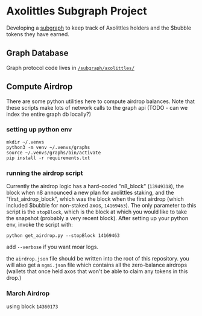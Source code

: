 # Axolittles Subgraph Project
Developing a [subgraph](https://thegraph.com/en/) to keep track of Axolittles holders and the $bubble tokens they have earned.

## Graph Database
Graph protocol code lives in [`/subgraph/axolittles/`](/subgraph/axolittles/)


## Compute Airdrop
There are some python utilities here to compute airdrop balances. Note that these scripts make lots of network calls to the graph api (TODO - can we index the entire graph db locally?)

### setting up python env

```
mkdir ~/.venvs
python3 -m venv ~/.venvs/graphs
source ~/.venvs/graphs/bin/activate
pip install -r requirements.txt
```

### running the airdrop script
Currently the airdrop logic has a hard-coded "n8_block" (`13949318`), the block when n8 announced a new plan for axolittles staking, and the "first_airdrop_block", which was the block when the first airdrop (which included $bubble for non-staked axos, `14169463`). The only parameter to this script is the `stopBlock`, which is the block at which you would like to take the snapshot (probably a very recent block). After setting up your python env, invoke the script with:

```
python get_airdrop.py --stopBlock 14169463
```

add `--verbose` if you want moar logs.


the `airdrop.json` file should be written into the root of this repository. you will also get a `ngmi.json` file which contains all the zero-balance airdrops (wallets that once held axos that won't be able to claim any tokens in this drop.)

### March Airdrop
using block `14360173`